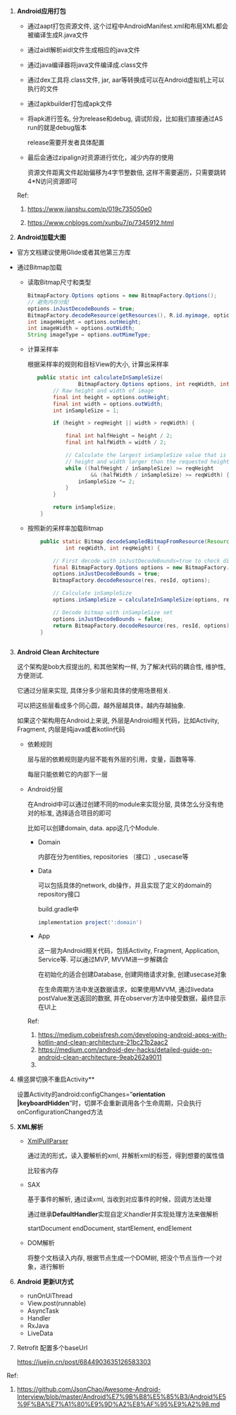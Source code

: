 1. **Android应用打包** 

   * 通过aapt打包资源文件, 这个过程中AndroidManifest.xml和布局XML都会被编译生成R.java文件

   * 通过aidl解析aidl文件生成相应的java文件

   * 通过java编译器将java文件编译成.class文件

   * 通过dex工具将.class文件, jar, aar等转换成可以在Android虚拟机上可以执行的文件

   * 通过apkbuilder打包成apk文件

   * 将apk进行签名, 分为release和debug, 调试阶段，比如我们直接通过AS run的就是debug版本

     release需要开发者具体配置

   * 最后会通过zipalign对资源进行优化，减少内存的使用

     资源文件距离文件起始偏移为4字节整数倍, 这样不需要遍历，只需要跳转4*N访问资源即可

   

   Ref:

   1. https://www.jianshu.com/p/019c735050e0

   2. https://www.cnblogs.com/xunbu7/p/7345912.html

      

2.  **Android加载大图**

   * 官方文档建议使用Glide或者其他第三方库

   * 通过Bitmap加载

     * 读取Bitmap尺寸和类型

       ```java
       BitmapFactory.Options options = new BitmapFactory.Options();
       // 避免内存分配
       options.inJustDecodeBounds = true;
       BitmapFactory.decodeResource(getResources(), R.id.myimage, options);
       int imageHeight = options.outHeight;
       int imageWidth = options.outWidth;
       String imageType = options.outMimeType;
       ```

     * 计算采样率

       根据采样率的规则和目标View的大小, 计算出采样率

       ```java
          public static int calculateInSampleSize(
                       BitmapFactory.Options options, int reqWidth, int reqHeight) {
               // Raw height and width of image
               final int height = options.outHeight;
               final int width = options.outWidth;
               int inSampleSize = 1;
       
               if (height > reqHeight || width > reqWidth) {
       
                   final int halfHeight = height / 2;
                   final int halfWidth = width / 2;
       
                   // Calculate the largest inSampleSize value that is a power of 2 and keeps both
                   // height and width larger than the requested height and width.
                   while ((halfHeight / inSampleSize) >= reqHeight
                           && (halfWidth / inSampleSize) >= reqWidth) {
                       inSampleSize *= 2;
                   }
               }
       
               return inSampleSize;
           }
       ```

     * 按照新的采样率加载Bitmap

       ```java
           public static Bitmap decodeSampledBitmapFromResource(Resources res, int resId,
                   int reqWidth, int reqHeight) {
       
               // First decode with inJustDecodeBounds=true to check dimensions
               final BitmapFactory.Options options = new BitmapFactory.Options();
               options.inJustDecodeBounds = true;
               BitmapFactory.decodeResource(res, resId, options);
       
               // Calculate inSampleSize
               options.inSampleSize = calculateInSampleSize(options, reqWidth, reqHeight);
       
               // Decode bitmap with inSampleSize set
               options.inJustDecodeBounds = false;
               return BitmapFactory.decodeResource(res, resId, options);
           }
           
       ```

       

3. **Android Clean Architecture**

   这个架构是bob大叔提出的, 和其他架构一样, 为了解决代码的耦合性, 维护性, 方便测试.

   它通过分层来实现, 具体分多少层和具体的使用场景相关. 

   可以把这些层看成多个同心圆，越外层越具体，越内存越抽象. 

   如果这个架构用在Android上来说, 外层是Android相关代码，比如Activity, Fragment, 内层是纯java或者kotlin代码

   * 依赖规则

     层与层的依赖规则是内层不能有外层的引用，变量，函数等等.

     每层只能依赖它的内部下一层

   * Android分层

     在Android中可以通过创建不同的module来实现分层, 具体怎么分没有绝对的标准, 选择适合项目的即可

     比如可以创建domain, data. app这几个Module.

     * Domain

       内部在分为entities, repositories （接口）, usecase等

     * Data

       可以包括具体的network, db操作，并且实现了定义的domain的repository接口
       
       build.gradle中
       
       ```groovy
       implementation project(':domain')
       ```
     
     * App
     
       这一层为Android相关代码，包括Activity, Fragment, Application, Service等. 可以通过MVP, MVVM进一步解耦合
     
       在初始化的适合创建Database, 创建网络请求对象, 创建usecase对象
     
       在生命周期方法中发送数据请求，如果使用MVVM, 通过livedata postValue发送返回的数据, 并在observer方法中接受数据，最终显示在UI上
     
     Ref: 
     
     1. https://medium.cobeisfresh.com/developing-android-apps-with-kotlin-and-clean-architecture-21bc21b2aac2
     2. https://medium.com/android-dev-hacks/detailed-guide-on-android-clean-architecture-9eab262a9011
     3. 

4. 横竖屏切换不重启Activity**

   设置Activity的android:configChanges=”**orientation |keyboardHidden**”时，切屏不会重新调用各个生命周期，只会执行onConfigurationChanged方法

5. **XML解析**

   * [XmlPullParser](https://developer.android.com/reference/org/xmlpull/v1/XmlPullParser)

     通过流的形式，读入要解析的xml, 并解析xml的标签，得到想要的属性值

     比较省内存

   * SAX

     基于事件的解析, 通过读xml, 当收到对应事件的时候，回调方法处理

     通过继承**DefaultHandler**实现自定义handler并实现处理方法来做解析

     startDocument endDocument, startElement, endElement

   * DOM解析

     将整个文档读入内存, 根据节点生成一个DOM树, 把没个节点当作一个对象，进行解析

6. **Android 更新UI方式**
   * runOnUiThread
   * View.post(runnable)
   * AsyncTask
   * Handler
   * RxJava
   * LiveData

7. Retrofit 配置多个baseUrl

   https://juejin.cn/post/6844903635126583303





Ref:

1. https://github.com/JsonChao/Awesome-Android-Interview/blob/master/Android%E7%9B%B8%E5%85%B3/Android%E5%9F%BA%E7%A1%80%E9%9D%A2%E8%AF%95%E9%A2%98.md